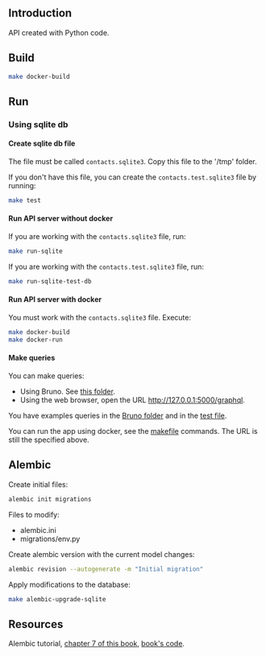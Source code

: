 ## Introduction

API created with Python code.

## Build

```bash
make docker-build
```

## Run

### Using sqlite db

#### Create sqlite db file

The file must be called `contacts.sqlite3`. Copy this file to the '/tmp' folder.

If you don't have this file, you can create the `contacts.test.sqlite3` file by running:

```bash
make test
```

#### Run API server without docker

If you are working with the `contacts.sqlite3` file, run:

```bash
make run-sqlite
```

If you are working with the `contacts.test.sqlite3` file, run:

```bash
make run-sqlite-test-db
```

#### Run API server with docker

You must work with the `contacts.sqlite3` file. Execute:

```bash
make docker-build
make docker-run
```

#### Make queries

You can make queries:

- Using Bruno. See [this folder](bruno/).
- Using the web browser, open the URL <http://127.0.0.1:5000/graphql>.

You have examples queries in the [Bruno folder](bruno/) and in the [test file](tests/unit/test_gql_schema.py).

You can run the app using docker, see the [makefile](makefile) commands. The URL is still the specified above.

## Alembic

Create initial files:

```bash
alembic init migrations
```

Files to modify:

- alembic.ini
- migrations/env.py

Create alembic version with the current model changes:

```bash
alembic revision --autogenerate -m "Initial migration"
```

Apply modifications to the database:

```bash
make alembic-upgrade-sqlite
```

## Resources

Alembic tutorial, [chapter 7 of this book](https://www.manning.com/books/microservice-apis), [book's code](https://github.com/abunuwas/microservice-apis/tree/master).
